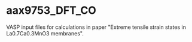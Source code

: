 # aax9753_DFT_CO
VASP input files for calculations in paper "Extreme tensile strain states in La0.7Ca0.3MnO3 membranes".
